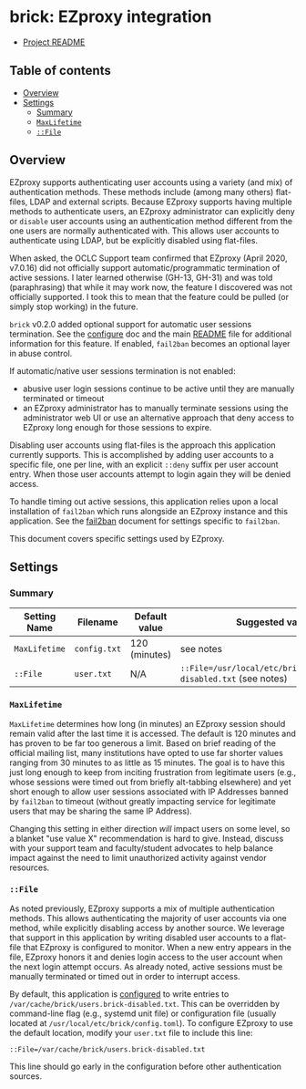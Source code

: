 <!-- omit in toc -->
# brick: EZproxy integration

- [Project README](../README.md)

<!-- omit in toc -->
## Table of contents

- [Overview](#overview)
- [Settings](#settings)
  - [Summary](#summary)
  - [`MaxLifetime`](#maxlifetime)
  - [`::File`](#file)

## Overview

EZproxy supports authenticating user accounts using a variety (and mix) of
authentication methods. These methods include (among many others) flat-files,
LDAP and external scripts. Because EZproxy supports having multiple methods to
authenticate users, an EZproxy administrator can explicitly deny or `disable`
user accounts using an authentication method different from the one users are
normally authenticated with. This allows user accounts to authenticate using
LDAP, but be explicitly disabled using flat-files.

When asked, the OCLC Support team confirmed that EZproxy (April 2020, v7.0.16)
did not officially support automatic/programmatic termination of active
sessions. I later learned otherwise (GH-13, GH-31) and was told (paraphrasing)
that while it may work now, the feature I discovered was not officially
supported. I took this to mean that the feature could be pulled (or simply
stop working) in the future.

`brick` v0.2.0 added optional support for automatic user sessions termination.
See the [configure](configure.md) doc and the main [README](../README.md) file
for additional information for this feature. If enabled, `fail2ban` becomes an
optional layer in abuse control.

If automatic/native user sessions termination is not enabled:

- abusive user login sessions continue to be active until they are manually
  terminated or timeout
- an EZproxy administrator has to manually terminate sessions using the
  administrator web UI or use an alternative approach that deny access to
  EZproxy long enough for those sessions to expire.

Disabling user accounts using flat-files is the approach this application
currently supports. This is accomplished by adding user accounts to a specific
file, one per line, with an explicit `::deny` suffix per user account entry.
When those user accounts attempt to login again they will be denied access.

To handle timing out active sessions, this application relies upon a local
installation of `fail2ban` which runs alongside an EZproxy instance and this
application. See the [fail2ban](fail2ban.md) document for settings specific to
`fail2ban`.

This document covers specific settings used by EZproxy.

## Settings

### Summary

| Setting Name  | Filename     | Default value | Suggested value                                                    |
| ------------- | ------------ | ------------- | ------------------------------------------------------------------ |
| `MaxLifetime` | `config.txt` | 120 (minutes) | see notes                                                          |
| `::File`      | `user.txt`   | N/A           | `::File=/usr/local/etc/brick/users.brick-disabled.txt` (see notes) |

### `MaxLifetime`

`MaxLifetime` determines how long (in minutes) an EZproxy session should
remain valid after the last time it is accessed. The default is 120 minutes
and has proven to be far too generous a limit. Based on brief reading of the
official mailing list, many institutions have opted to use far shorter values
ranging from 30 minutes to as little as 15 minutes. The goal is to have this
just long enough to keep from inciting frustration from legitimate users
(e.g., whose sessions were timed out from briefly alt-tabbing elsewhere) and
yet short enough to allow user sessions associated with IP Addresses banned by
`fail2ban` to timeout (without greatly impacting service for legitimate users
that may be sharing the same IP Address).

Changing this setting in either direction *will* impact users on some level,
so a blanket "use value X" recommendation is hard to give. Instead, discuss
with your support team and faculty/student advocates to help balance impact
against the need to limit unauthorized activity against vendor resources.

### `::File`

As noted previously, EZproxy supports a mix of multiple authentication
methods. This allows authenticating the majority of user accounts via one
method, while explicitly disabling access by another source. We leverage that
support in this application by writing disabled user accounts to a flat-file
that EZproxy is configured to monitor. When a new entry appears in the file,
EZproxy honors it and denies login access to the user account when the next
login attempt occurs. As already noted, active sessions must be manually
terminated or timed out in order to interrupt access.

By default, this application is [configured](configure.md) to write entries to
`/var/cache/brick/users.brick-disabled.txt`. This can be overridden by
command-line flag (e.g., systemd unit file) or configuration file (usually
located at `/usr/local/etc/brick/config.toml`). To configure EZproxy to use
the default location, modify your `user.txt` file to include this line:

`::File=/var/cache/brick/users.brick-disabled.txt`

This line should go early in the configuration before other authentication
sources.

